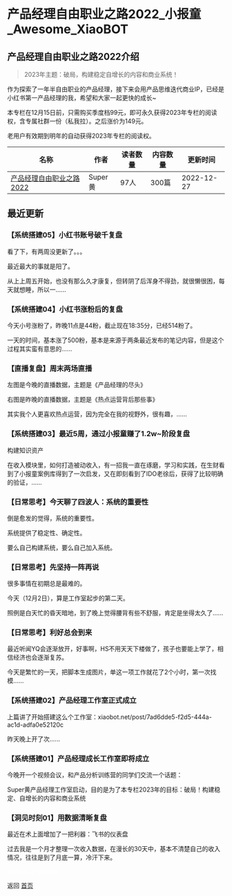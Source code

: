 # 产品经理自由职业之路2022_小报童_Awesome_XiaoBOT

## 产品经理自由职业之路2022介绍
> 2023年主题：破局，构建稳定自增长的内容和商业系统！    
    
作为探索了一年半自由职业的产品经理，接下来会用产品思维迭代商业IP，已经是小红书第一产品经理的我，希望和大家一起更快的成长~    
    
本专栏在12月15日前，只需购买季度档99元，即可永久获得2023年专栏的阅读权，含专属社群一份（私我拉）。之后涨价为149元。    
    
老用户有效期到明年的自动获得2023年专栏的阅读权。  
  


|名称|作者|读者数量|内容数量|更新时间|
|---|---|---|---|---|
|[产品经理自由职业之路2022](https://xiaobot.net/p/superhuang?refer=9c3f1c95-a052-465a-9902-f6d75080262a)|Super黄|97人|300篇|2022-12-27|

## 最近更新
### 【系统搭建05】小红书账号破千复盘

看了下，有两周没更新了。。。

最近最大的事就是阳了。

从上上周五开始，也没有那么久才康复，但转阴了后浑身不得劲，就很懒很困，每天就想睡，所以一......

### 【系统搭建04】小红书涨粉后的复盘

今天小号涨粉了，昨晚11点是44粉，截止现在18:35分，已经514粉了。

一天的时间，基本涨了500粉，基本是来源于两条最近发布的笔记内容，但是这个过程其实蛮有意思的......

### 【直播复盘】周末两场直播

左图是今晚的直播数据，主题是《产品经理的尽头》

右图是昨晚的直播数据，主题是《热点运营背后那些事》

其实我个人更喜欢热点运营，因为完全在我的视野外，很有趣，......

### 【系统搭建03】最近5周，通过小报童赚了1.2w~阶段复盘

构建知识资产

在收入模块里，如何打造被动收入，有一招我一直在琢磨，学习和实践，在生财看到了小报童案例库得到了一次启发，又在即刻看到了IDO老徐后，获得了比较明确的验证，......

### 【日常思考】今天聊了四波人：系统的重要性

倒是愈发的觉得，系统的重要性。

系统提供了稳定性、确定性。

要么自己构建系统，要么自己加入系统。

### 【日常思考】先坚持一阵再说

很多事情在初期总是最难的。

今天（12月2日），算是工作室起步的第二天。

照例是白天忙的昏天暗地，到了晚上觉得腰背有些不舒服，肯定是坐得太久了......

### 【日常思考】利好总会到来

最近听闻YQ会逐渐放开，好事啊，HS不用天天下楼做了，孩子也要能上学了，相信经济也会逐渐复苏。

今天是繁忙的一天，把脚本生成图片，单这一项工作就花了2个小时，第一次找模......

### 【系统搭建02】产品经理工作室正式成立

上篇讲了开始搭建这么个工作室：xiaobot.net/post/7ad6dde5-f2d5-444a-ac1d-adfa0e52120c

昨天晚上开了次......

### 【系统搭建01】产品经理成长工作室即将成立

今晚开一个视频会议，和产品分析训练营的同学们交流一个话题：

Super黄产品经理工作室启动，目的是为了本专栏2023年的目标：破局！构建稳定、自增长的内容和商业系统

### 【洞见时刻01】用数据清晰复盘

最近在术上面增加了一把利器：飞书的仪表盘

过去我是一个月才整理一次收入数据，在漫长的30天中，基本不清楚自己的收入情况，往往是到了月底一算，冷汗下来。


<a href="https://github.com/Reno9527/awesome-xiaobot" style="color: white; text-decoration: none;">awesome-xiaobot</a>

返回 [首页](../README.md)
